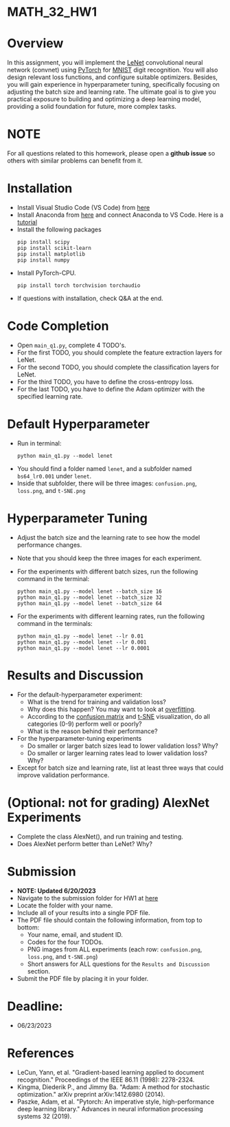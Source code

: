 # MATH_32_HW1 

# Overview

In this assignment, you will implement the [LeNet](https://en.wikipedia.org/wiki/LeNet#:~:text=In%20general%2C%20LeNet%20refers%20to,in%20large%2Dscale%20image%20processing.) convolutional neural network (convnet) using [PyTorch](https://pytorch.org/) for [MNIST](http://yann.lecun.com/exdb/mnist/) digit recognition. You will also design relevant loss functions, and configure suitable optimizers. Besides, you will gain experience in hyperparameter tuning, specifically focusing on adjusting the batch size and learning rate. The ultimate goal is to give you practical exposure to building and optimizing a deep learning model, providing a solid foundation for future, more complex tasks.

# NOTE
For all questions related to this homework, please open a **github issue** so others with similar problems can benefit from it. 

# Installation

* Install Visual Studio Code (VS Code) from [here](https://code.visualstudio.com/)
* Install Anaconda from [here](https://www.anaconda.com/) and connect Anaconda to VS Code. Here is a [tutorial](https://opensourceoptions.com/blog/setup-anaconda-python-to-work-with-visual-studio-code-on-windows/)
* Install the following packages
  ```
  pip install scipy
  pip install scikit-learn
  pip install matplotlib
  pip install numpy
  ```
* Install PyTorch-CPU. 
  ```
  pip install torch torchvision torchaudio
  ```
* If questions with installation, check Q&A at the end. 

# Code Completion

* Open `main_q1.py`, complete 4 TODO's. 
* For the first TODO, you should complete the feature extraction layers for LeNet.
* For the second TODO, you should complete the classification layers for LeNet.
* For the third TODO, you have to define the cross-entropy loss.
* For the last TODO, you have to define the Adam optimizer with the specified learning rate.

# Default Hyperparameter 

* Run in terminal:
  ```
  python main_q1.py --model lenet
  ```
* You should find a folder named `lenet`, and a subfolder named `bs64_lr0.001` under `lenet`.
* Inside that subfolder, there will be three images: `confusion.png`, `loss.png`, and `t-SNE.png`

# Hyperparameter Tuning

* Adjust the batch size and the learning rate to see how the model performance changes.
* Note that you should keep the three images for each experiment.
* For the experiments with different batch sizes, run the following command in the terminal:
  ```
  python main_q1.py --model lenet --batch_size 16
  python main_q1.py --model lenet --batch_size 32
  python main_q1.py --model lenet --batch_size 64
  ```
  
* For the experiments with different learning rates, run the following command in the terminals:
  ```
  python main_q1.py --model lenet --lr 0.01
  python main_q1.py --model lenet --lr 0.001
  python main_q1.py --model lenet --lr 0.0001
  ```

# Results and Discussion

* For the default-hyperparameter experiment:
  * What is the trend for training and validation loss?
  * Why does this happen? You may want to look at [overfitting](https://en.wikipedia.org/wiki/Overfitting). 
  * According to the [confusion matrix](https://en.wikipedia.org/wiki/Confusion_matrix) and [t-SNE](https://en.wikipedia.org/wiki/T-distributed_stochastic_neighbor_embedding) visualization, do all categories (0-9) perform well or poorly?
  * What is the reason behind their performance?
* For the hyperparameter-tuning experiments
  * Do smaller or larger batch sizes lead to lower validation loss? Why?
  * Do smaller or larger learning rates lead to lower validation loss? Why?
* Except for batch size and learning rate, list at least three ways that could improve validation performance.

# (Optional: not for grading) AlexNet Experiments

* Complete the class AlexNet(), and run training and testing. 
* Does AlexNet perform better than LeNet? Why?

# Submission
* **NOTE: Updated 6/20/2023**
* Navigate to the submission folder for HW1 at [here]([https://drive.google.com/drive/folders/1RRlAoWawx3h7QNEEkcCrInPIu2O58z3h](https://drive.google.com/drive/folders/1hwGsferj7bGmZqLrkaAbrAr6xOtCwqot))
* Locate the folder with your name. 
* Include all of your results into a single PDF file.
* The PDF file should contain the following information, from top to bottom:
  * Your name, email, and student ID.
  * Codes for the four TODOs. 
  * PNG images from ALL experiments (each row: `confusion.png`, `loss.png`, and `t-SNE.png`)
  * Short answers for ALL questions for the ``Results and Discussion`` section.
* Submit the PDF file by placing it in your folder.

# Deadline:
* 06/23/2023

# References
* LeCun, Yann, et al. "Gradient-based learning applied to document recognition." Proceedings of the IEEE 86.11 (1998): 2278-2324.
* Kingma, Diederik P., and Jimmy Ba. "Adam: A method for stochastic optimization." arXiv preprint arXiv:1412.6980 (2014).
* Paszke, Adam, et al. "Pytorch: An imperative style, high-performance deep learning library." Advances in neural information processing systems 32 (2019).
